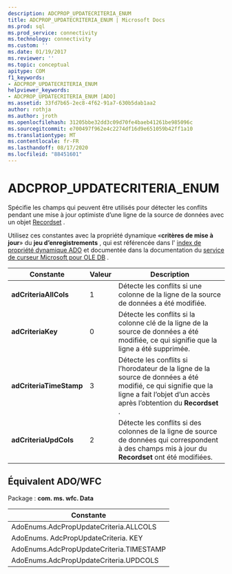 ```yaml
---
description: ADCPROP_UPDATECRITERIA_ENUM
title: ADCPROP_UPDATECRITERIA_ENUM | Microsoft Docs
ms.prod: sql
ms.prod_service: connectivity
ms.technology: connectivity
ms.custom: ''
ms.date: 01/19/2017
ms.reviewer: ''
ms.topic: conceptual
apitype: COM
f1_keywords:
- ADCPROP_UPDATECRITERIA_ENUM
helpviewer_keywords:
- ADCPROP_UPDATECRITERIA_ENUM [ADO]
ms.assetid: 33fd7b65-2ec8-4f62-91a7-630b5dab1aa2
author: rothja
ms.author: jroth
ms.openlocfilehash: 31205bbe32dd3c09d70fe4baeb41261be985096c
ms.sourcegitcommit: e700497f962e4c2274df16d9e651059b42ff1a10
ms.translationtype: MT
ms.contentlocale: fr-FR
ms.lasthandoff: 08/17/2020
ms.locfileid: "88451601"
---
```

# <a name="adcprop_updatecriteria_enum"></a>ADCPROP_UPDATECRITERIA_ENUM
Spécifie les champs qui peuvent être utilisés pour détecter les conflits pendant une mise à jour optimiste d’une ligne de la source de données avec un objet [Recordset](../../../ado/reference/ado-api/recordset-object-ado.md) .  
  
 Utilisez ces constantes avec la propriété dynamique «**critères de mise à jour**» du **jeu d’enregistrements** , qui est référencée dans l' [index de propriété dynamique ADO](../../../ado/reference/ado-api/ado-dynamic-property-index.md) et documentée dans la documentation du [service de curseur Microsoft pour OLE DB](../../../ado/guide/appendixes/microsoft-cursor-service-for-ole-db-ado-service-component.md) .  
  
|Constante|Valeur|Description|  
|--------------|-----------|-----------------|  
|**adCriteriaAllCols**|1|Détecte les conflits si une colonne de la ligne de la source de données a été modifiée.|  
|**adCriteriaKey**|0|Détecte les conflits si la colonne clé de la ligne de la source de données a été modifiée, ce qui signifie que la ligne a été supprimée.|  
|**adCriteriaTimeStamp**|3|Détecte les conflits si l’horodateur de la ligne de la source de données a été modifié, ce qui signifie que la ligne a fait l’objet d’un accès après l’obtention du **Recordset** .|  
|**adCriteriaUpdCols**|2|Détecte les conflits si des colonnes de la ligne de source de données qui correspondent à des champs mis à jour du **Recordset** ont été modifiées.|  
  
## <a name="adowfc-equivalent"></a>Équivalent ADO/WFC  
 Package : **com. ms. wfc. Data**  
  
|Constante|  
|--------------|  
|AdoEnums.AdcPropUpdateCriteria.ALLCOLS|  
|AdoEnums. AdcPropUpdateCriteria. KEY|  
|AdoEnums.AdcPropUpdateCriteria.TIMESTAMP|  
|AdoEnums.AdcPropUpdateCriteria.UPDCOLS|
